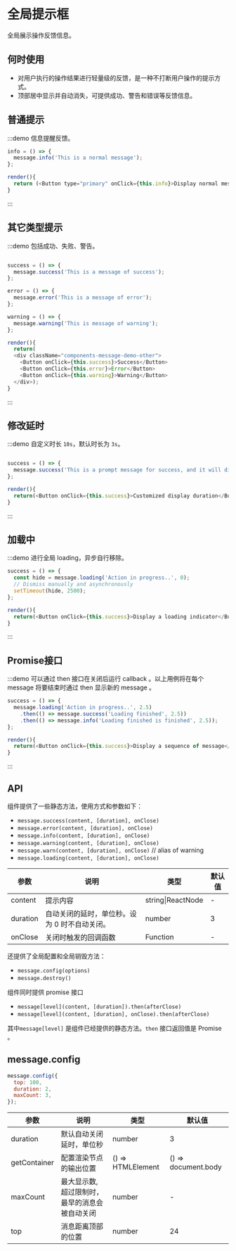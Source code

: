 # 全局提示框

全局展示操作反馈信息。

## 何时使用

- 对用户执行的操作结果进行轻量级的反馈，是一种不打断用户操作的提示方式。
- 顶部居中显示并自动消失，可提供成功、警告和错误等反馈信息。

## 普通提示

:::demo 信息提醒反馈。

```js
info = () => {
  message.info('This is a normal message');
};

render(){
  return (<Button type="primary" onClick={this.info}>Display normal message</Button>)
}
```
:::


## 其它类型提示

:::demo 包括成功、失败、警告。

```js

success = () => {
  message.success('This is a message of success');
};

error = () => {
  message.error('This is a message of error');
};

warning = () => {
  message.warning('This is message of warning');
};

render(){
  return(
  <div className="components-message-demo-other">
    <Button onClick={this.success}>Success</Button>
    <Button onClick={this.error}>Error</Button>
    <Button onClick={this.warning}>Warning</Button>
  </div>);
}
```
:::


## 修改延时

:::demo 自定义时长 `10s`，默认时长为 `3s`。

```js

success = () => {
  message.success('This is a prompt message for success, and it will disappear in 10 seconds', 10);
};

render(){
  return(<Button onClick={this.success}>Customized display duration</Button>)
}
```
:::


## 加载中

:::demo 进行全局 loading，异步自行移除。

```js
success = () => {
  const hide = message.loading('Action in progress..', 0);
  // Dismiss manually and asynchronously
  setTimeout(hide, 2500);
};

render(){
  return(<Button onClick={this.success}>Display a loading indicator</Button>)
}
```
:::

## Promise接口

:::demo 可以通过 then 接口在关闭后运行 callback 。以上用例将在每个 message 将要结束时通过 then 显示新的 message 。

```js
success = () => {
  message.loading('Action in progress..', 2.5)
    .then(() => message.success('Loading finished', 2.5))
    .then(() => message.info('Loading finished is finished', 2.5));
};

render(){
  return(<Button onClick={this.success}>Display a sequence of message</Button>)
}
```
:::

## API

组件提供了一些静态方法，使用方式和参数如下：

- `message.success(content, [duration], onClose)`
- `message.error(content, [duration], onClose)`
- `message.info(content, [duration], onClose)`
- `message.warning(content, [duration], onClose)`
- `message.warn(content, [duration], onClose)` // alias of warning
- `message.loading(content, [duration], onClose)`

| 参数 | 说明 | 类型 | 默认值 |
| --- | --- | --- | --- |
| content | 提示内容 | string\|ReactNode | - |
| duration | 自动关闭的延时，单位秒。设为 0 时不自动关闭。 | number | 3 |
| onClose | 关闭时触发的回调函数 | Function | - |

还提供了全局配置和全局销毁方法：

- `message.config(options)`
- `message.destroy()`

组件同时提供 promise 接口

- `message[level](content, [duration]).then(afterClose)`
- `message[level](content, [duration], onClose).then(afterClose)`

其中`message[level]` 是组件已经提供的静态方法。`then` 接口返回值是 Promise 。

## message.config

```js
message.config({
  top: 100,
  duration: 2,
  maxCount: 3,
});
```

| 参数 | 说明 | 类型 | 默认值 |
| --- | --- | --- | --- |
| duration | 默认自动关闭延时，单位秒 | number | 3 |
| getContainer | 配置渲染节点的输出位置 | () => HTMLElement | () => document.body |
| maxCount | 最大显示数, 超过限制时，最早的消息会被自动关闭 | number | - |
| top | 消息距离顶部的位置 | number | 24 |


<style>
.components-message-demo-other .fishd-btn {
  margin-right: 8px;
}
</style>
